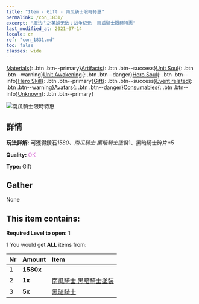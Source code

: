 ```yaml
---
title: "Item - Gift - 南瓜騎士限時特惠"
permalink: /con_1831/
excerpt: "魔法门之英雄无敌：战争纪元  南瓜騎士限時特惠"
last_modified_at: 2021-07-14
locale: cn
ref: "con_1831.md"
toc: false
classes: wide
---
```

 [Materials](/ItemsCN/){: .btn .btn--primary}[Artifacts](/ItemsCN/Artifacts/){: .btn .btn--success}[Unit Soul](/ItemsCN/UnitSoul/){: .btn .btn--warning}[Unit Awakening](/ItemsCN/UnitAwakening/){: .btn .btn--danger}[Hero Soul](/ItemsCN/HeroSoul/){: .btn .btn--info}[Hero Skill](/ItemsCN/HeroSkill/){: .btn .btn--primary}[Gift](/ItemsCN/Gift/){: .btn .btn--success}[Event related](/ItemsCN/Events/){: .btn .btn--warning}[Avatars](/ItemsCN/Avatars/){: .btn .btn--danger}[Consumables](/ItemsCN/Consumables/){: .btn .btn--info}[Unknown](/ItemsCN/Unknown/){: .btn .btn--primary}

 ![南瓜騎士限時特惠](/images/t/i_907453.png)

## 詳情
 **玩法詳解:** 可獲得鑽石*1580、南瓜騎士 黑暗騎士塗裝*1、黑暗騎士碎片*5

 **Quality:** <span style="color: #DA70D6">OK</span>

 **Type:** Gift

## Gather

  None

## This item contains:

 **Required Level to open:** 1

 1 You would get **ALL** items  from:

  | Nr | Amount |     Item    |
  |:---|:-------|:------------|
  | 1 |  **1580x** | <i class="fas fa-gem"/> |  | 
  | 2 |  **1x** | [南瓜騎士 黑暗騎士塗裝](/cn/Items/con_1982/) |  | 
  | 3 |  **5x** | [黑暗騎士](/cn/Items/unt_213/) |  | 
